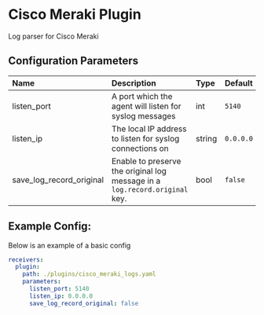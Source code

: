# Cisco Meraki Plugin

Log parser for Cisco Meraki

## Configuration Parameters

| Name | Description | Type | Default | Required | Values |
|:-- |:-- |:-- |:-- |:-- |:-- |
| listen_port | A port which the agent will listen for syslog messages | int | `5140` | false |  |
| listen_ip | The local IP address to listen for syslog connections on | string | `0.0.0.0` | false |  |
| save_log_record_original | Enable to preserve the original log message in a `log.record.original` key. | bool | `false` | false |  |

## Example Config:

Below is an example of a basic config

```yaml
receivers:
  plugin:
    path: ./plugins/cisco_meraki_logs.yaml
    parameters:
      listen_port: 5140
      listen_ip: 0.0.0.0
      save_log_record_original: false
```
